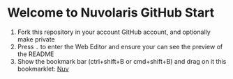 # Welcome to Nuvolaris GitHub Start

1. Fork this repository in your account GitHub account, and optionally make private
2. Press `.` to enter the Web Editor and ensure your can see the preview of the README
3. Show the bookmark bar (ctrl+shift+B or cmd+shift+B) and drag on it this bookmarklet: <a href="javascript:(function()%7Balert(location.href)%7D)()%3B">Nuv</a>

